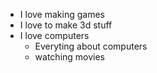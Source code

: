 - I love making games
- I love to make 3d stuff
- I love computers
  - Everyting about computers
  - watching movies
